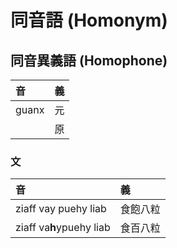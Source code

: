 # 同音語 \(Homonym\)

## 同音異義語 \(Homophone\)

| 音 | 義 |
| :--- | :--- |
| guanx | 元 |
| | 原 |

### 文

| 音 | 義 |
| :--- | :--- |
| ziaff vay puehy liab | 食飽八粒 |
| ziaff va**h**ypuehy liab | 食百八粒 |


